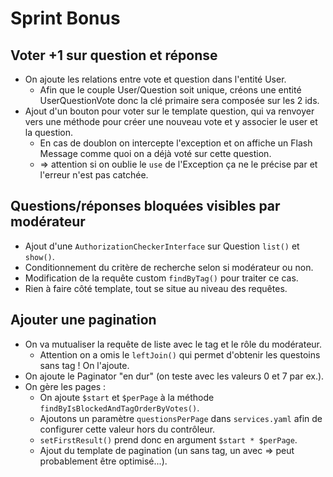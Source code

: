 # Sprint Bonus

## Voter +1 sur question et réponse

- On ajoute les relations entre vote et question dans l'entité User.
    - Afin que le couple User/Question soit unique, créons une entité UserQuestionVote donc la clé primaire sera composée sur les 2 ids.
- Ajout d'un bouton pour voter sur le template question, qui va renvoyer vers une méthode pour créer une nouveau vote et y associer le user et la question.
    - En cas de doublon on intercepte l'exception et on affiche un Flash Message comme quoi on a déjà voté sur cette question.
    - => attention si on oublie le `use` de l'Exception ça ne le précise par et l'erreur n'est pas catchée.

## Questions/réponses bloquées visibles par modérateur

- Ajout d'une `AuthorizationCheckerInterface` sur Question `list()` et `show()`.
- Conditionnement du critère de recherche selon si modérateur ou non.
- Modification de la requête custom `findByTag()` pour traiter ce cas.
- Rien à faire côté template, tout se situe au niveau des requêtes.

## Ajouter une pagination

- On va mutualiser la requête de liste avec le tag et le rôle du modérateur.
    - Attention on a omis le `leftJoin()` qui permet d'obtenir les questoins sans tag ! On l'ajoute.
- On ajoute le Paginator "en dur" (on teste avec les valeurs 0 et 7 par ex.).
- On gère les pages :
    - On ajoute `$start` et `$perPage` à la méthode `findByIsBlockedAndTagOrderByVotes()`.
    - Ajoutons un paramètre `questionsPerPage` dans `services.yaml` afin de configurer cette valeur hors du contrôleur.
    - `setFirstResult()` prend donc en argument `$start * $perPage`.
    - Ajout du template de pagination (un sans tag, un avec => peut probablement être optimisé...).